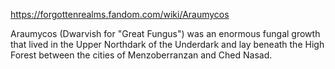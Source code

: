 https://forgottenrealms.fandom.com/wiki/Araumycos

Araumycos (Dwarvish for "Great Fungus") was an enormous fungal growth that lived in the Upper Northdark of the Underdark and lay beneath the High Forest between the cities of Menzoberranzan and Ched Nasad.